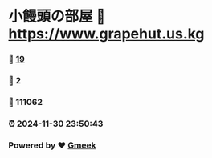 # 小饅頭の部屋 :link: https://www.grapehut.us.kg 
### :page_facing_up: [19](https://www.grapehut.us.kg/tag.html) 
### :speech_balloon: 2 
### :hibiscus: 111062 
### :alarm_clock: 2024-11-30 23:50:43 
### Powered by :heart: [Gmeek](https://github.com/Meekdai/Gmeek)
